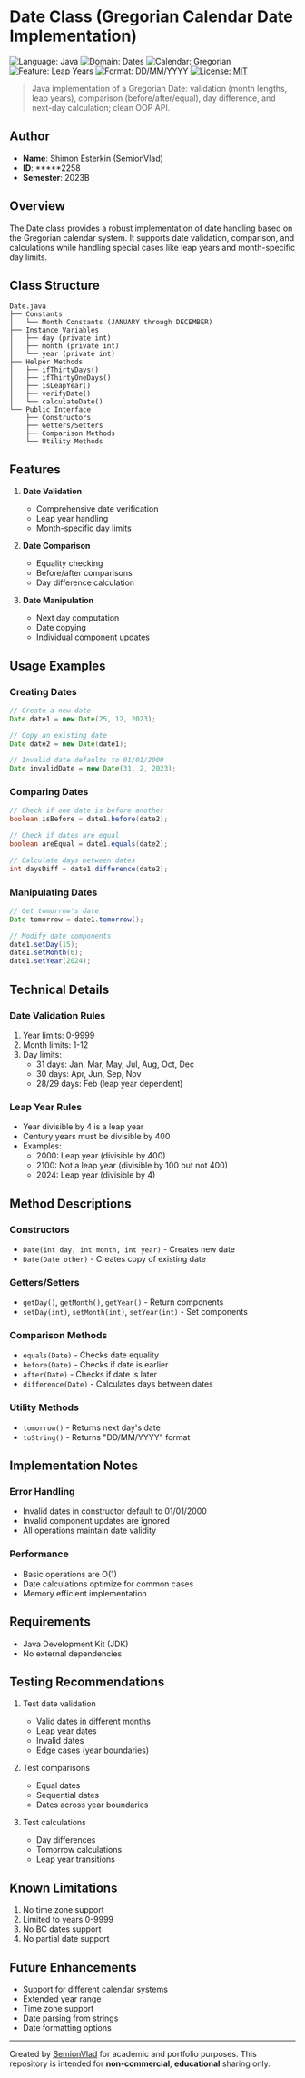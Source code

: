 # Date Class (Gregorian Calendar Date Implementation)
<!-- Tech & meta badges (static; no CI required) -->
![Language: Java](https://img.shields.io/badge/Language-Java-red?logo=java)
![Domain: Dates](https://img.shields.io/badge/Domain-Dates-0aa)
![Calendar: Gregorian](https://img.shields.io/badge/Calendar-Gregorian-4c1)
![Feature: Leap Years](https://img.shields.io/badge/Feature-Leap%20Years-795548)
![Format: DD/MM/YYYY](https://img.shields.io/badge/Format-DD%2FMM%2FYYYY-999)
[![License: MIT](https://img.shields.io/badge/License-MIT-yellow.svg)](LICENSE)
> Java implementation of a Gregorian Date: validation (month lengths, leap years), comparison (before/after/equal), day difference, and next-day calculation; clean OOP API.


## Author
- **Name**: Shimon Esterkin (SemionVlad)
- **ID**: *****2258   
- **Semester**: 2023B

## Overview
The Date class provides a robust implementation of date handling based on the Gregorian calendar system. It supports date validation, comparison, and calculations while handling special cases like leap years and month-specific day limits.

## Class Structure
```
Date.java
├── Constants
│   └── Month Constants (JANUARY through DECEMBER)
├── Instance Variables
│   ├── day (private int)
│   ├── month (private int)
│   └── year (private int)
├── Helper Methods
│   ├── ifThirtyDays()
│   ├── ifThirtyOneDays()
│   ├── isLeapYear()
│   ├── verifyDate()
│   └── calculateDate()
└── Public Interface
    ├── Constructors
    ├── Getters/Setters
    ├── Comparison Methods
    └── Utility Methods
```

## Features
1. **Date Validation**
   - Comprehensive date verification
   - Leap year handling
   - Month-specific day limits

2. **Date Comparison**
   - Equality checking
   - Before/after comparisons
   - Day difference calculation

3. **Date Manipulation**
   - Next day computation
   - Date copying
   - Individual component updates

## Usage Examples

### Creating Dates
```java
// Create a new date
Date date1 = new Date(25, 12, 2023);

// Copy an existing date
Date date2 = new Date(date1);

// Invalid date defaults to 01/01/2000
Date invalidDate = new Date(31, 2, 2023);
```

### Comparing Dates
```java
// Check if one date is before another
boolean isBefore = date1.before(date2);

// Check if dates are equal
boolean areEqual = date1.equals(date2);

// Calculate days between dates
int daysDiff = date1.difference(date2);
```

### Manipulating Dates
```java
// Get tomorrow's date
Date tomorrow = date1.tomorrow();

// Modify date components
date1.setDay(15);
date1.setMonth(6);
date1.setYear(2024);
```

## Technical Details

### Date Validation Rules
1. Year limits: 0-9999
2. Month limits: 1-12
3. Day limits:
   - 31 days: Jan, Mar, May, Jul, Aug, Oct, Dec
   - 30 days: Apr, Jun, Sep, Nov
   - 28/29 days: Feb (leap year dependent)

### Leap Year Rules
- Year divisible by 4 is a leap year
- Century years must be divisible by 400
- Examples:
  - 2000: Leap year (divisible by 400)
  - 2100: Not a leap year (divisible by 100 but not 400)
  - 2024: Leap year (divisible by 4)

## Method Descriptions

### Constructors
- `Date(int day, int month, int year)` - Creates new date
- `Date(Date other)` - Creates copy of existing date

### Getters/Setters
- `getDay()`, `getMonth()`, `getYear()` - Return components
- `setDay(int)`, `setMonth(int)`, `setYear(int)` - Set components

### Comparison Methods
- `equals(Date)` - Checks date equality
- `before(Date)` - Checks if date is earlier
- `after(Date)` - Checks if date is later
- `difference(Date)` - Calculates days between dates

### Utility Methods
- `tomorrow()` - Returns next day's date
- `toString()` - Returns "DD/MM/YYYY" format

## Implementation Notes

### Error Handling
- Invalid dates in constructor default to 01/01/2000
- Invalid component updates are ignored
- All operations maintain date validity

### Performance
- Basic operations are O(1)
- Date calculations optimize for common cases
- Memory efficient implementation

## Requirements
- Java Development Kit (JDK)
- No external dependencies

## Testing Recommendations
1. Test date validation
   - Valid dates in different months
   - Leap year dates
   - Invalid dates
   - Edge cases (year boundaries)

2. Test comparisons
   - Equal dates
   - Sequential dates
   - Dates across year boundaries

3. Test calculations
   - Day differences
   - Tomorrow calculations
   - Leap year transitions

## Known Limitations
1. No time zone support
2. Limited to years 0-9999
3. No BC dates support
4. No partial date support

## Future Enhancements
- Support for different calendar systems
- Extended year range
- Time zone support
- Date parsing from strings
- Date formatting options

---
Created by [SemionVlad](https://github.com/SemionVlad) for academic and portfolio purposes. This repository is intended for **non-commercial**, **educational** sharing only.
